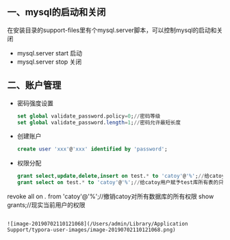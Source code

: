 ## 一、mysql的启动和关闭

在安装目录的support-files里有个mysql.server脚本，可以控制mysql的启动和关闭

- mysql.server start 启动
- mysql.server stop 关闭

## 二、账户管理

- 密码强度设置

  ```sql
  set global validate_password.policy=0;//密码等级
  set global validate_password.length=1;//密码允许最短长度
  ```

  

- 创建账户

  ```sql
  create user 'xxx'@'xxx' identified by 'password';
  ```

- 权限分配

  ```sql
  grant select,update,delete,insert on test.* to 'catoy'@'%';//给catoy用户赋予test库所有表的增删改查权限
  grant select on test.* to 'catoy'@'%';//给catoy用户赋予test库所有表的只读权限
revoke all on *.* from 'catoy'@'%';//撤销catoy对所有数据库的所有权限
  show grants;//现实当前用户的权限
  ```

![image-20190702110121068](/Users/admin/Library/Application Support/typora-user-images/image-20190702110121068.png)

